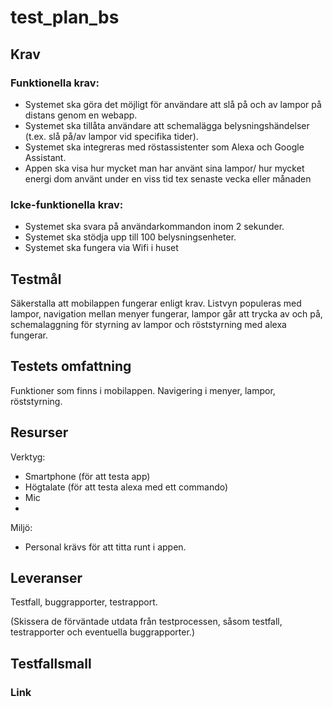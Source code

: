# test_plan_bs

## Krav 

### Funktionella krav:
- Systemet ska göra det möjligt för användare att slå på och av lampor på distans genom en webapp.
- Systemet ska tillåta användare att schemalägga belysningshändelser (t.ex. slå på/av lampor vid specifika tider).
- Systemet ska integreras med röstassistenter som Alexa och Google Assistant.
- Appen ska visa hur mycket man har använt sina lampor/ hur mycket energi dom använt under en viss tid tex senaste vecka eller månaden 

### Icke-funktionella krav: 
- Systemet ska svara på användarkommandon inom 2 sekunder.
- Systemet ska stödja upp till 100 belysningsenheter.
- Systemet ska fungera via Wifi i huset 

 

## Testmål 

Säkerstalla att mobilappen fungerar enligt krav. Listvyn populeras med lampor, navigation mellan menyer fungerar, lampor går att trycka av och på, schemalaggning för styrning av lampor och röststyrning med alexa fungerar. 

## Testets omfattning 

Funktioner som finns i mobilappen. Navigering i menyer, lampor, röststyrning. 

 

## Resurser 

Verktyg: 
- Smartphone (för att testa app)
- Högtalate (för att testa alexa med ett commando)
- Mic
- 
Miljö:
- Personal krävs för att titta runt i appen.

## Leveranser 

Testfall, buggrapporter, testrapport. 

(Skissera de förväntade utdata från testprocessen, såsom testfall, testrapporter och eventuella buggrapporter.) 

## Testfallsmall 
### Link
